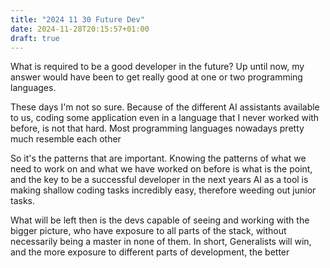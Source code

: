```yaml
---
title: "2024 11 30 Future Dev"
date: 2024-11-28T20:15:57+01:00
draft: true
---
```


What is required to be a good developer in the future?
Up until now, my answer would have been to get really good at one or two programming languages.

These days I'm not so sure.
Because of the different AI assistants available to us, coding some application even in a language that I never worked with before, is not that hard.
Most programming languages nowadays pretty much resemble each other

So it's the patterns that are important.
Knowing the patterns of what we need to work on and what we have worked on before is what is the point, and the key to be a successful developer in the next years
AI as a tool is making shallow coding tasks incredibly easy, therefore weeding out junior tasks.

What will be left then is the devs capable of seeing and working with the bigger picture, who have exposure to all parts of the stack, without necessarily being a master in none of them.
In short, Generalists will win, and the more exposure to different parts of development, the better
